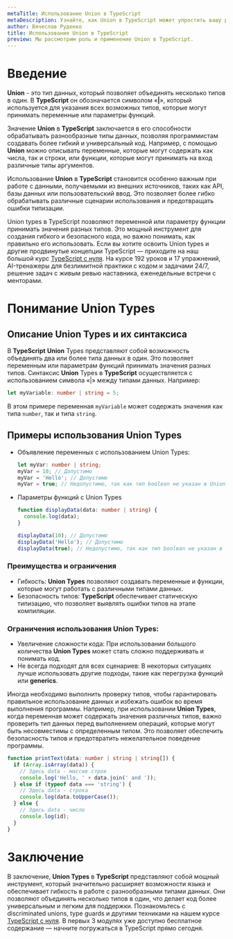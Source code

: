 ```yaml
---
metaTitle: Использование Union в TypeScript
metaDescription: Узнайте, как Union в TypeScript может упростить вашу работу с разнообразными типами данных, обеспечивая гибкость и читаемость вашего кода
author: Вячеслав Руденко
title: Использование Union в TypeScript
preview: Мы рассмотрим роль и применение Union в TypeScript.
---
```


# Введение

**Union** - это тип данных, который позволяет объединять несколько типов в один. В **TypeScript** он обозначается символом «**|**», который используется для указания всех возможных типов, которые могут принимать переменные или параметры функций.

Значение **Union** в **TypeScript** заключается в его способности обрабатывать разнообразные типы данных, позволяя программистам создавать более гибкий и универсальный код. Например, с помощью **Union** можно описывать переменные, которые могут содержать как числа, так и строки, или функции, которые могут принимать на вход различные типы аргументов.

Использование **Union** в **TypeScript** становится особенно важным при работе с данными, получаемыми из внешних источников, таких как API, базы данных или пользовательский ввод. Это позволяет более гибко обрабатывать различные сценарии использования и предотвращать ошибки типизации.

Union types в TypeScript позволяют переменной или параметру функции принимать значения разных типов. Это мощный инструмент для создания гибкого и безопасного кода, но важно понимать, как правильно его использовать. Если вы хотите освоить Union types и другие продвинутые концепции TypeScript — приходите на наш большой курс [TypeScript с нуля](https://purpleschool.ru/course/typescript?utm_source=knowledgebase&utm_medium=text&utm_campaign=Ispolzovanie_Union_v_TypeScript). На курсе 192 уроков и 17 упражнений, AI-тренажеры для безлимитной практики с кодом и задачами 24/7, решение задач с живым ревью наставника, еженедельные встречи с менторами.

# Понимание Union Types

## Описание Union Types и их синтаксиса

В **TypeScript** **Union** Types представляют собой возможность объединять два или более типа данных в один. Это позволяет переменным или параметрам функций принимать значения разных типов. Синтаксис **Union** Types в **TypeScript** осуществляется с использованием символа «|» между типами данных. Например:

```typescript
let myVariable: number | string = 5;
```

В этом примере переменная `myVariable` может содержать значения как типа `number`, так и типа `string`.

## Примеры использования Union Types

- Объявление переменных с использованием Union Types:

  ```typescript
  let myVar: number | string;
  myVar = 10; // Допустимо
  myVar = 'Hello'; // Допустимо
  myVar = true; // Недопустимо, так как тип boolean не указан в Union Types
  ```

- Параметры функций с Union Types

  ```typescript
  function displayData(data: number | string) {
    console.log(data);
  }

  displayData(10); // Допустимо
  displayData('Hello'); // Допустимо
  displayData(true); // Недопустимо, так как тип boolean не указан в Union Types
  ```

### Преимущества и ограничения

- Гибкость: **Union Types** позволяют создавать переменные и функции, которые могут работать с различными типами данных.
- Безопасность типов: **TypeScript** обеспечивает статическую типизацию, что позволяет выявлять ошибки типов на этапе компиляции.

### Ограничения использования Union Types:

- Увеличение сложности кода: При использовании большого количества **Union Types** может стать сложно поддерживать и понимать код.
- Не всегда подходят для всех сценариев: В некоторых ситуациях лучше использовать другие подходы, такие как перегрузка функций или **generics**.

Иногда необходимо выполнить проверку типов, чтобы гарантировать правильное использование данных и избежать ошибок во время выполнения программы. Например, при использовании **Union Types**, когда переменная может содержать значения различных типов, важно проверить тип данных перед выполнением операций, которые могут быть несовместимы с определенным типом. Это позволяет обеспечить безопасность типов и предотвратить нежелательное поведение программы.

```typescript
function printText(data: number | string | string[]) {
  if (Array.isArray(data)) {
    // Здесь data - массив строк
    console.log('Hello, ' + data.join(' and '));
  } else if (typeof data === 'string') {
    // Здесь data - строка
    console.log(data.toUpperCase());
  } else {
    // Здесь data - число
    console.log(id);
  }
}
```

# Заключение

В заключение, **Union Types** в **TypeScript** представляют собой мощный инструмент, который значительно расширяет возможности языка и обеспечивает гибкость в работе с разнообразными типами данных. Они позволяют объединять несколько типов в один, что делает код более универсальным и легким для поддержки.  Познакомьтесь с discriminated unions, type guards и другими техниками на нашем курсе [TypeScript с нуля](https://purpleschool.ru/course/typescript?utm_source=knowledgebase&utm_medium=text&utm_campaign=Ispolzovanie_Union_v_TypeScript). В первых 3 модулях уже доступно бесплатное содержание — начните погружаться в TypeScript прямо сегодня.
